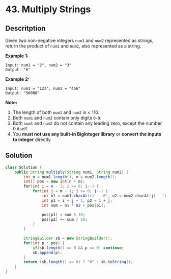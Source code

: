 # 43. Multiply Strings

## Descritption

Given two non-negative integers `num1` and `num2` represented as strings, return the product of `num1` and `num2`, also represented as a string.

**Example 1:**

```
Input: num1 = "2", num2 = "3"
Output: "6"
```

**Example 2:**

```
Input: num1 = "123", num2 = "456"
Output: "56088"
```

**Note:**

1. The length of both `num1` and `num2` is < 110.
2. Both `num1` and `num2` contain only digits `0-9`.
3. Both `num1` and `num2` do not contain any leading zero, except the number 0 itself.
4. You **must not use any built-in BigInteger library** or **convert the inputs to integer** directly.

## Solution

```java
class Solution {
    public String multiply(String num1, String num2) {
        int n = num1.length(), m = num2.length();
        int[] pos = new int[n + m];
        for(int i = n - 1; i >= 0; i--) {
            for(int j = m - 1; j >= 0; j--) {
                int n1 = num1.charAt(i) - '0', n2 = num2.charAt(j) - '0';
                int p1 = i + j + 1, p2 = i + j;
                int sum = n1 * n2 + pos[p1];

                pos[p1] = sum % 10;
                pos[p2] += sum / 10;
            }
        }
        
        StringBuilder sb = new StringBuilder();
        for(int p : pos) {
            if(sb.length() == 0 && p == 0) continue;
            sb.append(p);
        }
        return (sb.length() == 0) ? "0" : sb.toString();
    }
}
```

